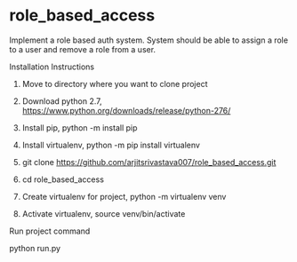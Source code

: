 # role_based_access
Implement a role based auth system. System should be able to assign a role to a user and remove a role from a user.

Installation Instructions

1. Move to directory where you want to clone project

2. Download python 2.7,
https://www.python.org/downloads/release/python-276/

3. Install pip,
python -m install pip

4. Install virtualenv,
python -m pip install virtualenv

5. git clone https://github.com/arjitsrivastava007/role_based_access.git

6. cd role_based_access

7. Create virtualenv for project,
python -m virtualenv venv

8. Activate virtualenv,
source venv/bin/activate


Run project command

python run.py
